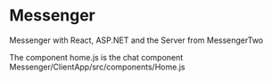 # Messenger
Messenger with React, ASP.NET and the Server from MessengerTwo

The component home.js is the chat component 
Messenger/ClientApp/src/components/Home.js

